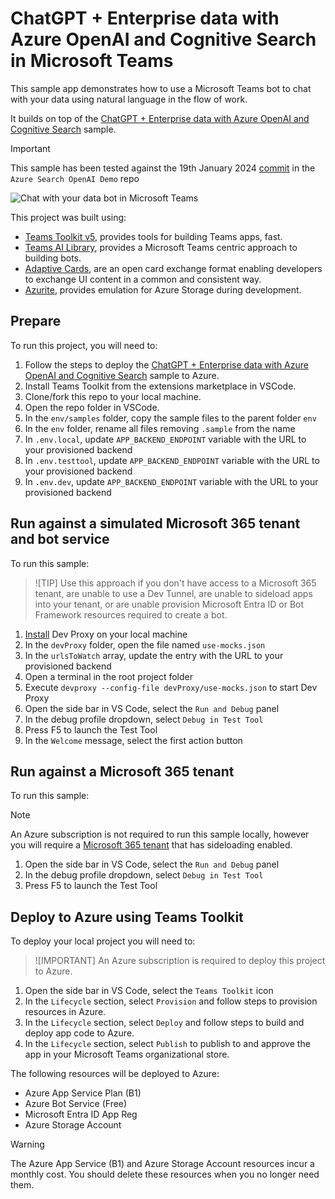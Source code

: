 # ChatGPT + Enterprise data with Azure OpenAI and Cognitive Search in Microsoft Teams

This sample app demonstrates how to use a Microsoft Teams bot to chat with your data using natural language in the flow of work.

It builds on top of the [ChatGPT + Enterprise data with Azure OpenAI and Cognitive Search](https://github.com/Azure-Samples/azure-search-openai-demo) sample.

> [!IMPORTANT]
> This sample has been tested against the 19th January 2024 [commit](https://github.com/Azure-Samples/azure-search-openai-demo/tree/5e9d142e50a624cd70e42c4c654097e2fb646d36) in the `Azure Search OpenAI Demo` repo

![Chat with your data bot in Microsoft Teams](./assets/bot.png)

This project was built using:

- [Teams Toolkit v5](https://marketplace.visualstudio.com/items?itemName=TeamsDevApp.ms-teams-vscode-extension), provides tools for building Teams apps, fast.
- [Teams AI Library](https://www.npmjs.com/package/@microsoft/teams-ai), provides a Microsoft Teams centric approach to building bots.
- [Adaptive Cards](https://adaptivecards.io), are an open card exchange format enabling developers to exchange UI content in a common and consistent way.
- [Azurite](https://www.npmjs.com/package/azurite), provides emulation for Azure Storage during development.

## Prepare

To run this project, you will need to:

1. Follow the steps to deploy the [ChatGPT + Enterprise data with Azure OpenAI and Cognitive Search](https://github.com/Azure-Samples/azure-search-openai-demo#getting-started) sample to Azure.
1. Install Teams Toolkit from the extensions marketplace in VSCode.
1. Clone/fork this repo to your local machine.
1. Open the repo folder in VSCode.
1. In the `env/samples` folder, copy the sample files to the parent folder `env`
1. In the `env` folder, rename all files removing `.sample` from the name
1. In `.env.local`, update `APP_BACKEND_ENDPOINT` variable with the URL to your provisioned backend
1. In `.env.testtool`, update `APP_BACKEND_ENDPOINT` variable with the URL to your provisioned backend
1. In `.env.dev`, update `APP_BACKEND_ENDPOINT` variable with the URL to your provisioned backend

## Run against a simulated Microsoft 365 tenant and bot service

To run this sample:

> ![TIP]
> Use this approach if you don't have access to a Microsoft 365 tenant, are unable to use a Dev Tunnel, are unable to sideload apps into your tenant, or are unable provision Microsoft Entra ID or Bot Framework resources required to create a bot.

1. [Install](https://learn.microsoft.com/microsoft-cloud/dev/dev-proxy/get-started#install-dev-proxy) Dev Proxy on your local machine
1. In the `devProxy` folder, open the file named `use-mocks.json`
1. In the `urlsToWatch` array, update the entry with the URL to your provisioned backend
1. Open a terminal in the root project folder
1. Execute `devproxy --config-file devProxy/use-mocks.json` to start Dev Proxy
1. Open the side bar in VS Code, select the `Run and Debug` panel
1. In the debug profile dropdown, select `Debug in Test Tool`
1. Press F5 to launch the Test Tool
1. In the `Welcome` message, select the first action button

## Run against a Microsoft 365 tenant

To run this sample:

> [!NOTE]
> An Azure subscription is not required to run this sample locally, however you will require a [Microsoft 365 tenant](https://developer.microsoft.com/microsoft-365/dev-program?WT.mc_id=m365-00000-garrytrinder) that has sideloading enabled.

1. Open the side bar in VS Code, select the `Run and Debug` panel
1. In the debug profile dropdown, select `Debug in Test Tool`
1. Press F5 to launch the Test Tool

## Deploy to Azure using Teams Toolkit

To deploy your local project you will need to:

> ![IMPORTANT]
> An Azure subscription is required to deploy this project to Azure.

1. Open the side bar in VS Code, select the `Teams Toolkit` icon
1. In the `Lifecycle` section, select `Provision` and follow steps to provision resources in Azure.
1. In the `Lifecycle` section, select `Deploy` and follow steps to build and deploy app code to Azure.
1. In the `Lifecycle` section, select `Publish` to publish to and approve the app in your Microsoft Teams organizational store.

The following resources will be deployed to Azure:

- Azure App Service Plan (B1)
- Azure Bot Service (Free)
- Microsoft Entra ID App Reg
- Azure Storage Account

> [!WARNING]
> The Azure App Service (B1) and Azure Storage Account resources incur a monthly cost. You should delete these resources when you no longer need them.